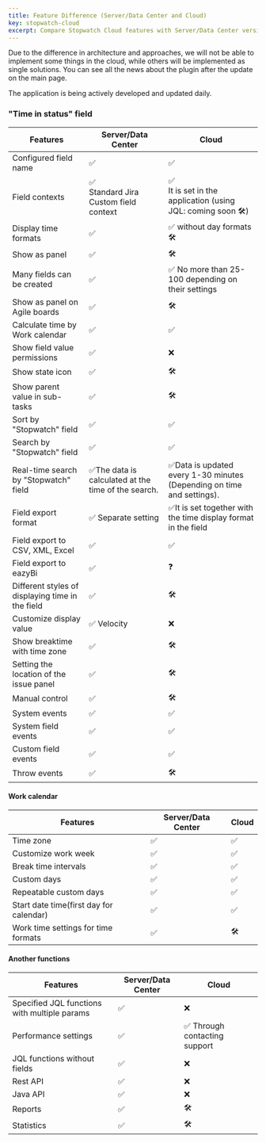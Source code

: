 ```yaml
---
title: Feature Difference (Server/Data Center and Cloud)
key: stopwatch-cloud
excerpt: Compare Stopwatch Cloud features with Server/Data Center versions, including field configuration, work calendar settings, display options, and functionality differences.
---
```



Due to the difference in architecture and approaches, we will not be able to implement some things in the cloud, while others will be implemented as single solutions. You can see all the news about the plugin after the update on the main page.

The application is being actively developed and updated daily.

<h3>"Time in status" field</h3>
<table>
<tr><th>Features</th><th>Server/Data Center</th><th>Cloud</th></tr>
<tbody>

<tr><td>Configured field name</td><td>✅</td><td>✅</td></tr>
<tr><td>Field contexts</td><td>✅<br/>Standard Jira Custom field context</td><td>✅<br>It is set in the application (using JQL: coming soon 🛠)</td></tr>
<tr><td>Display time formats</td><td>✅</td><td>✅ without day formats 🛠</td></tr>
<tr><td>Show as panel</td><td>✅</td><td>🛠</td></tr>
<tr><td>Many fields can be created</td><td>✅</td><td>✅ No more than 25-100 depending on their settings </td></tr>
<tr><td>Show as panel on Agile boards</td><td>✅</td><td>🛠</td></tr>
<tr><td>Calculate time by Work calendar</td><td>✅</td><td>✅</td></tr>
<tr><td>Show field value permissions</td><td>✅</td><td>❌</td></tr>
<tr><td>Show state icon</td><td>✅</td><td>🛠</td></tr>
<tr><td>Show parent value in sub-tasks</td><td>✅</td><td>🛠</td></tr>
<tr><td>Sort by "Stopwatch" field</td><td>✅</td><td>✅</td></tr>
<tr><td>Search by "Stopwatch" field</td><td>✅</td><td>✅</td></tr>
<tr><td>Real-time search by "Stopwatch" field</td><td>✅The data is calculated at the time of the search.</td><td>✅Data is updated every 1-30 minutes (Depending on time and settings).</td></tr>
<tr><td>Field export format </td><td>✅ Separate setting </td><td>✅It is set together with the time display format in the field</td></tr>
<tr><td>Field export to CSV, XML, Excel</td><td>✅</td><td>✅</td></tr>
<tr><td>Field export to eazyBi</td><td>✅</td><td>❓</td></tr>
<tr><td>Different styles of displaying time in the field</td><td>✅ </td><td>🛠</td></tr>
<tr><td>Customize display value</td><td>✅ Velocity</td><td>❌</td></tr>
<tr><td>Show breaktime with time zone</td><td>✅</td><td>🛠</td></tr>
<tr><td>Setting the location of the issue panel</td><td>✅</td><td>🛠</td></tr>
<tr><td>Manual control</td><td>✅</td><td>🛠</td></tr>
<tr><td>System events</td><td>✅</td><td>✅</td></tr>
<tr><td>System field events</td><td>✅</td><td>✅</td></tr>
<tr><td>Custom field events</td><td>✅</td><td>✅</td></tr>
<tr><td>Throw events</td><td>✅</td><td>🛠</td></tr>
</tbody>
</table>

<h4>Work calendar</h4>
<table>
<tr><th>Features</th><th>Server/Data Center</th><th>Cloud</th></tr>
<tbody>
<tr><td>Time zone</td><td>✅</td><td>✅</td></tr>
<tr><td>Customize work week</td><td>✅</td><td>✅</td></tr>
<tr><td>Break time intervals</td><td>✅</td><td>✅</td></tr>
<tr><td>Custom days</td><td>✅</td><td>✅</td></tr>
<tr><td>Repeatable custom days</td><td>✅</td><td>✅</td></tr>
<tr><td>Start date time(first day for calendar)</td><td>✅</td><td>✅</td></tr>
<tr><td>Work time settings for time formats</td><td>✅</td><td>🛠</td></tr>

</tbody>
</table>




<h4>Another functions</h4>
<table>
<tr><th>Features</th><th>Server/Data Center</th><th>Cloud</th></tr>
<tbody>
<tr><td>Specified JQL functions with multiple params</td><td>✅</td><td>❌</td></tr>
<tr><td>Performance settings</td><td>✅</td><td>✅ Through contacting support</td></tr>
<tr><td>JQL functions without fields</td><td>✅</td><td>❌</td></tr>
<tr><td>Rest API</td><td>✅</td><td>❌</td></tr>
<tr><td>Java API</td><td>✅</td><td>❌</td></tr>
<tr><td>Reports</td><td>✅</td><td>🛠</td></tr>
<tr><td>Statistics</td><td>✅</td><td>🛠</td></tr>

</tbody>
</table>

